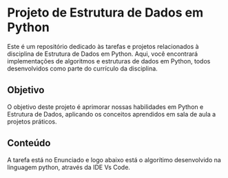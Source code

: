 # Projeto de Estrutura de Dados em Python

Este é um repositório dedicado às tarefas e projetos relacionados à disciplina de Estrutura de Dados em Python. Aqui, você encontrará implementações de algoritmos e estruturas de dados em Python, todos desenvolvidos como parte do currículo da disciplina.

## Objetivo

O objetivo deste projeto é aprimorar nossas habilidades em Python e Estrutura de Dados, aplicando os conceitos aprendidos em sala de aula a projetos práticos.

## Conteúdo

A tarefa está no Enunciado e logo abaixo está o algorítimo desenvolvido na linguagem python, através da IDE Vs Code.